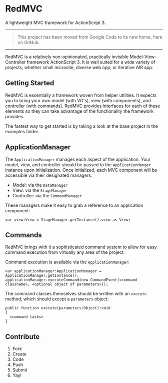# RedMVC

A lightweight MVC framework for ActionScript 3.

-----------------------------------------------

> This project has been moved from Google Code to its new home, here on GitHub.

-----------------------------------------------

RedMVC is a relatively non-opinionated, practically invisible Model-View-Controller framework ActionScript 3. It is well suited for a wide variety of projects, whether small microsite, diverse web app, or iterative AIR app.

## Getting Started

RedMVC is essentially a framework woven from helper utilities. It expects you to bring your own model (with VO's), view (with components), and controller (with commands). RedMVC provides interfaces for each of these elements so they can take advantage of the functionality the framework provides.

The fastest way to get started is by taking a look at the base project in the examples folder.

## ApplicationManager

The `ApplicationManager` manages each aspect of the application. Your model, view, and controller should be passed to the `ApplicationManger` instance upon initialization. Once initialized, each MVC component will be accessible via their designated managers:

- Model: via the `DataManager`
- View: via the `StageManager`
- Controller: via the `CommandManager`

These managers make it easy to grab a reference to an application component:

```as3
var view:View = StageManager.getInstance().view as View;
```

## Commands

RedMVC brings with it a sophisticated command system to allow for easy command execution from virtually any area of the project.

Command execution is available via the `ApplicationManager`:

```as3
var applicationManager:ApplicationManager = ApplicationManager.getInstance();
applicationManager.executeCommand(new CommandEvent(<command classname>, <optional object of parameters>));
```

The command classes themselves should be written with an `execute` method, which should except a `parameters` object:

```as3
public function execute(parameters:Object):void
{
  <command tasks>
}
```

## Contribute

1. Fork
2. Create
3. Code
4. Push
5. Submit
6. Yay!

